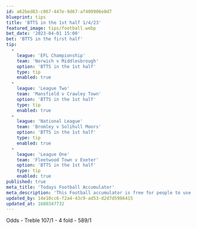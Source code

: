 ```yaml
---
id: a62bed83-c067-447e-9d67-af409906e0d7
blueprint: tips
title: 'BTTS in the 1st half 1/4/23'
featured_image: tips/football.webp
bet_date: '2023-04-01 15:00'
bet: 'BTTS in the first half'
tip:
  -
    league: 'EFL Championship'
    team: 'Norwich v Middlesbrough'
    option: 'BTTS in the 1st half'
    type: tip
    enabled: true
  -
    league: 'League Two'
    team: 'Mansfield v Crawley Town'
    option: 'BTTS in the 1st half'
    type: tip
    enabled: true
  -
    league: 'National League'
    team: 'Bromley v Solihull Moors'
    option: 'BTTS in the 1st half'
    type: tip
    enabled: true
  -
    league: 'League One'
    team: 'Fleetwood Town v Exeter'
    option: 'BTTS in the 1st half'
    type: tip
    enabled: true
published: true
meta_title: 'Todays Football Accumulator'
meta_description: 'This Football accumulator is free for people to use who are looking for Football tips. UK football tips daily'
updated_by: 14e10cc6-f2a4-43c9-ad53-d2d7d5986415
updated_at: 1680347732
---
```

Odds - Treble 107/1 - 4 fold - 589/1